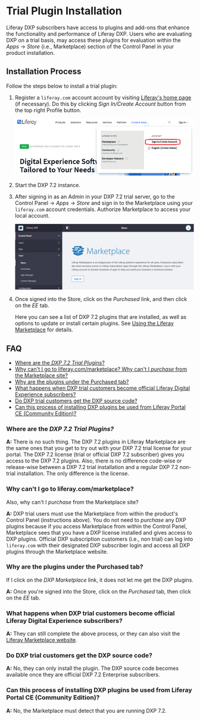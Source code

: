 # Trial Plugin Installation

Liferay DXP subscribers have access to plugins and add-ons that enhance the functionality and performance of Liferay DXP. Users who are evaluating DXP on a trial basis, may access these plugins for evaluation within the *Apps* &rarr; *Store* (i.e., Marketplace) section of the Control Panel in your product installation.

## Installation Process

Follow the steps below to install a trial plugin:

1. Register a `liferay.com` account account by visiting [Liferay's home page](https://www.liferay.com) (if necessary). Do this by clicking *Sign In/Create Account* button from the top right Profile button.

    ![Figure 1: Hover over the Profile button and click *Sign In/Create Account*.](./trial-plugin-installation/images/01.png)

1. Start the DXP 7.2 instance.
1. After signing in as an Admin in your DXP 7.2 trial server, go to the Control Panel &rarr; *Apps* &rarr; *Store* and sign in to the Marketplace using your `liferay.com` account credentials. Authorize Marketplace to access your local account.

    ![Figure 2: Click the *Store* link and authorize Marketplace to access your local account.](./trial-plugin-installation/images/02.png)

1. Once signed into the Store, click on the *Purchased* link, and then click on the *EE* tab.

    Here you can see a list of DXP 7.2 plugins that are installed, as well as options to update or install certain plugins. See [Using the Liferay Marketplace](/docs/7-2/user/-/knowledge_base/u/using-the-liferay-marketplace) for details.

## FAQ

* [Where are the *DXP 7.2 Trial Plugins*?](#where-are-the-DXP-7.2-Trial-Plugins*?)
* [Why can't I go to liferay.com/marketplace? Why can't I *purchase* from the Marketplace site?](#why-can't-i-go-to-liferay.com/marketplace?)
* [Why are the plugins under the Purchased tab?](#why-are-the-plugins-under-the-purchased-tab?)
* [What happens when DXP trial customers become official Liferay Digital Experience subscribers?](#what-happens-when-DXP-trial-customers-become-official-Liferay-Digital-Experience-subscribers?)
* [Do DXP trial customers get the DXP source code?](#do-dxp-trial-customers-get-the-dxp-source-code?)
* [Can this process of installing DXP plugins be used from Liferay Portal CE (Community Edition)?](#can-this-process-of-installing-dxp-plugins-be-used-from-liferay-portal-ce-(community-edition?))

### Where are the *DXP 7.2 Trial Plugins?*

**A:** There is no such thing. The DXP 7.2 plugins in Liferay Marketplace are the same ones that you get to try out with your DXP 7.2 trial license for your portal. The DXP 7.2 license (trial or official DXP 7.2 subscriber) gives you access to the DXP 7.2 plugins. Also, there is no difference code-wise or release-wise between a DXP 7.2 trial installation and a regular DXP 7.2 non-trial installation. The only difference is the license.

### Why can't I go to liferay.com/marketplace?

Also, why can't I *purchase* from the Marketplace site?

**A:** DXP trial users must use the Marketplace from within the product's Control Panel (instructions above). You do not need to *purchase* any DXP plugins because if you access Marketplace from within the Control Panel, Marketplace sees that you have a DXP license installed and gives access to DXP plugins. Official DXP subscription customers (i.e., non trial) can log into `liferay.com` with their designated DXP subscriber login and access all DXP plugins through the Marketplace website.

### Why are the plugins under the Purchased tab?

If I click on the *DXP Marketplace* link, it does not let me get the DXP plugins.

**A:** Once you're signed into the Store, click on the *Purchased* tab, then click on the *EE* tab.

### What happens when DXP trial customers become official Liferay Digital Experience subscribers?

**A:** They can still complete the above process, or they can also visit the [Liferay Marketplace website](https://www.liferay.com/marketplace).

### Do DXP trial customers get the DXP source code?

**A:** No, they can only install the plugin. The DXP source code becomes available once they are official DXP 7.2 Enterprise subscribers.

### Can this process of installing DXP plugins be used from Liferay Portal CE (Community Edition)?

**A:** No, the Marketplace must detect that you are running DXP 7.2.
